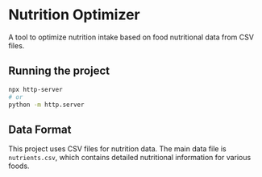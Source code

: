 # Nutrition Optimizer

A tool to optimize nutrition intake based on food nutritional data from CSV files.

## Running the project

```sh
npx http-server
# or
python -m http.server
```

## Data Format

This project uses CSV files for nutrition data. The main data file is `nutrients.csv`, which contains detailed nutritional information for various foods.